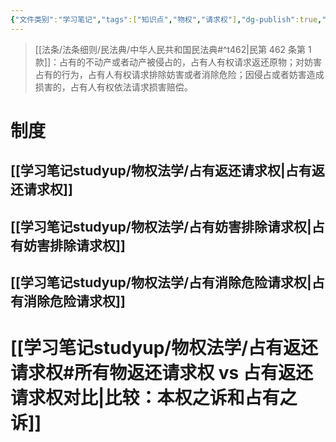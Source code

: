 ```yaml
---
{"文件类别":"学习笔记","tags":["知识点","物权","请求权"],"dg-publish":true,"permalink":"/学习笔记studyup/物权法学/占有保护请求权/","dgPassFrontmatter":true,"created":"2024-10-25T09:30:55.543+08:00","updated":"2024-11-22T11:02:51.324+08:00"}
---
```


> [[法条/法条细则/民法典/中华人民共和国民法典#^t462\|民第 462 条第 1 款]]：占有的不动产或者动产被侵占的，占有人有权请求返还原物；对妨害占有的行为，占有人有权请求排除妨害或者消除危险；因侵占或者妨害造成损害的，占有人有权依法请求损害赔偿。
# 制度
## [[学习笔记studyup/物权法学/占有返还请求权\|占有返还请求权]]
## [[学习笔记studyup/物权法学/占有妨害排除请求权\|占有妨害排除请求权]]
## [[学习笔记studyup/物权法学/占有消除危险请求权\|占有消除危险请求权]]
# [[学习笔记studyup/物权法学/占有返还请求权#所有物返还请求权 vs 占有返还请求权对比\|比较：本权之诉和占有之诉]]